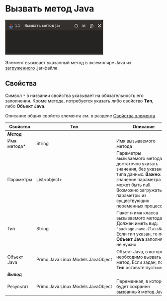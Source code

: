 ﻿# Вызвать метод Java

![](../../../resources/activities/extra/java/invoke-java-method-base.png)

Элемент вызывает указанный метод в экземпляре Java из [загруженного](https://docs.primo-rpa.ru/primo-rpa/g_elements/el_extra/els_java/el_loadjar) .jar-файла.

## Свойства
Символ `*` в названии свойства указывает на обязательность его заполнения. Кроме метода, потребуется указать либо свойство **Тип**, либо **Объект Java**.

Описание общих свойств элемента см. в разделе [Свойства элемента](https://docs.primo-rpa.ru/primo-rpa/primo-studio/process/elements#svoistva-elementa).

| Свойство             | Тип                   | Описание                                      |
| -------------------- | --------------------- | --------------------------------------------- |
| ***Метод***     | |  |
| Имя метода\*         | String            | Имя вызываемого метода |
| Параметры            | List\<object\>    | Параметры вызываемого метода: достаточно указать значения, без указания типа данных. **Важно**: значение параметра не может быть null. Возможно загружать параметры из существующих переменных процесса |
| Тип                  | String            | Пакет и имя класса вызываемого метода. Должен иметь вид: `"package.name.ClassName"`. Если тип указан, то поле **Объект Java** заполнять не нужно |
| Объект Java          | Primo.Java.Linux.Models.JavaObject | Объект Java, в котором необходимо вызвать метод. Если задан, поле **Тип** оставьте пустым |
| ***Вывод***     | |  |
| Результат            | Primo.Java.Linux.Models.JavaObject | Переменная, в которой будет сохранен вызванный метод Java |
